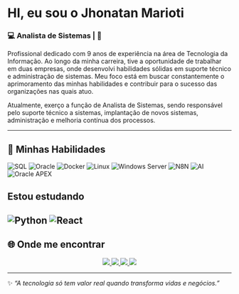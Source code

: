 # HI, eu sou o **Jhonatan Marioti**  
### 💻 Analista de Sistemas | 🚀 

Profissional dedicado com 9 anos de experiência na área de Tecnologia da Informação. Ao longo da minha carreira, tive a oportunidade de trabalhar em duas empresas, onde desenvolvi habilidades sólidas em suporte técnico e administração de sistemas. Meu foco está em buscar constantemente o aprimoramento das minhas habilidades e contribuir para o sucesso das organizações nas quais atuo.

Atualmente, exerço a função de Analista de Sistemas, sendo responsável pelo suporte técnico a sistemas, implantação de novos sistemas, administração e melhoria contínua dos processos.  

---

## 🚀 Minhas Habilidades  

![SQL](https://img.shields.io/badge/SQL-336791?style=for-the-badge&logo=postgresql&logoColor=white)
![Oracle](https://img.shields.io/badge/OracleDB-F80000?style=for-the-badge&logo=oracle&logoColor=white)
![Docker](https://img.shields.io/badge/Docker-2496ED?style=for-the-badge&logo=docker&logoColor=white)
![Linux](https://img.shields.io/badge/Linux-FCC624?style=for-the-badge&logo=linux&logoColor=black)
![Windows Server](https://img.shields.io/badge/Windows%20Server-0078D6?style=for-the-badge&logo=windows&logoColor=white)
![N8N](https://img.shields.io/badge/n8n-EA4E62?style=for-the-badge&logo=n8n&logoColor=white)
![AI](https://img.shields.io/badge/IA-000000?style=for-the-badge&logo=openai&logoColor=white)
![Oracle APEX](https://img.shields.io/badge/Oracle%20APEX-F80000?style=for-the-badge&logo=oracle&logoColor=white)  

## Estou estudando
![Python](https://img.shields.io/badge/Python-3776AB?style=for-the-badge&logo=python&logoColor=white)
![React](https://img.shields.io/badge/React-61DAFB?style=for-the-badge&logo=react&logoColor=black)
---
## 🌐 Onde me encontrar  

<div align="center">
  <a href="https://instagram.com/marioti_j" target="_blank">
    <img src="https://img.shields.io/badge/-Instagram-%23E4405F?style=for-the-badge&logo=instagram&logoColor=white"/>
  </a>
  <a href="https://discord.gg/fs9NWQfS" target="_blank">
    <img src="https://img.shields.io/badge/Discord-%235865F2?style=for-the-badge&logo=discord&logoColor=white"/>
  </a>
  <a href="mailto:jhonatan.marioti8@gmail.com">
    <img src="https://img.shields.io/badge/-Gmail-D14836?style=for-the-badge&logo=gmail&logoColor=white"/>
  </a>
  <a href="https://www.linkedin.com/in/jhonatan-marioti-9a2bb6177/" target="_blank">
    <img src="https://img.shields.io/badge/-LinkedIn-%230A66C2?style=for-the-badge&logo=linkedin&logoColor=white"/>
  </a>
</div>  

---

✨ *“A tecnologia só tem valor real quando transforma vidas e negócios.”*  
